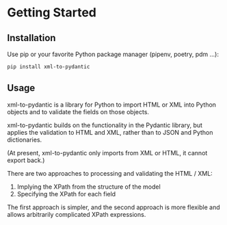 # Getting Started

## Installation

Use pip or your favorite Python package manager (pipenv, poetry, pdm ...):

```bash
pip install xml-to-pydantic
```

## Usage

xml-to-pydantic is a library for Python to import HTML or XML into
Python objects and to validate the fields on those objects.

xml-to-pydantic builds on the functionality in the Pydantic library, but
applies the validation to HTML and XML, rather than to JSON and Python
dictionaries.

(At present, xml-to-pydantic only imports from XML or HTML, it cannot
export back.)

There are two approaches to processing and validating the HTML / XML:

1. Implying the XPath from the structure of the model
2. Specifying the XPath for each field

The first approach is simpler, and the second approach is more
flexible and allows arbitrarily complicated XPath expressions.


